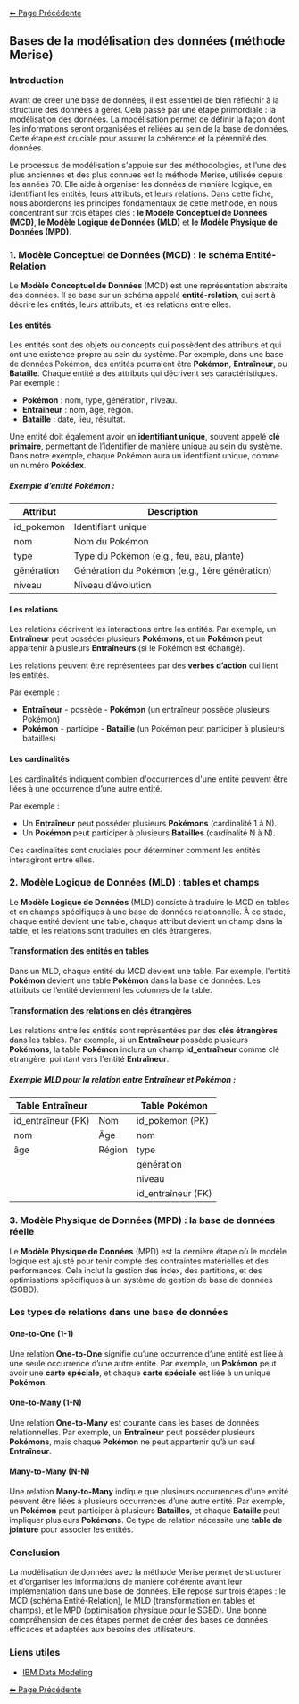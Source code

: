 [⬅ Page Précédente](../README.md)

## Bases de la modélisation des données (méthode Merise)

### Introduction

Avant de créer une base de données, il est essentiel de bien réfléchir à la structure des données à gérer. Cela passe par une étape primordiale : la modélisation des données. La modélisation permet de définir la façon dont les informations seront organisées et reliées au sein de la base de données. Cette étape est cruciale pour assurer la cohérence et la pérennité des données.

Le processus de modélisation s'appuie sur des méthodologies, et l’une des plus anciennes et des plus connues est la méthode Merise, utilisée depuis les années 70. Elle aide à organiser les données de manière logique, en identifiant les entités, leurs attributs, et leurs relations. Dans cette fiche, nous aborderons les principes fondamentaux de cette méthode, en nous concentrant sur trois étapes clés : **le Modèle Conceptuel de Données (MCD)**, **le Modèle Logique de Données (MLD)** et **le Modèle Physique de Données (MPD)**.

### 1. Modèle Conceptuel de Données (MCD) : le schéma Entité-Relation

Le **Modèle Conceptuel de Données** (MCD) est une représentation abstraite des données. Il se base sur un schéma appelé **entité-relation**, qui sert à décrire les entités, leurs attributs, et les relations entre elles.

#### Les entités

Les entités sont des objets ou concepts qui possèdent des attributs et qui ont une existence propre au sein du système. Par exemple, dans une base de données Pokémon, des entités pourraient être **Pokémon**, **Entraîneur**, ou **Bataille**. Chaque entité a des attributs qui décrivent ses caractéristiques. Par exemple :

- **Pokémon** : nom, type, génération, niveau.
- **Entraîneur** : nom, âge, région.
- **Bataille** : date, lieu, résultat.

Une entité doit également avoir un **identifiant unique**, souvent appelé **clé primaire**, permettant de l’identifier de manière unique au sein du système. Dans notre exemple, chaque Pokémon aura un identifiant unique, comme un numéro **Pokédex**.

##### Exemple d’entité **Pokémon** :

| Attribut         | Description             |
|------------------|-------------------------|
| id_pokemon       | Identifiant unique      |
| nom              | Nom du Pokémon          |
| type             | Type du Pokémon (e.g., feu, eau, plante) |
| génération       | Génération du Pokémon (e.g., 1ère génération) |
| niveau           | Niveau d’évolution      |

#### Les relations

Les relations décrivent les interactions entre les entités. Par exemple, un **Entraîneur** peut posséder plusieurs **Pokémons**, et un **Pokémon** peut appartenir à plusieurs **Entraîneurs** (si le Pokémon est échangé).

Les relations peuvent être représentées par des **verbes d’action** qui lient les entités.

Par exemple :

- **Entraîneur** - possède - **Pokémon** (un entraîneur possède plusieurs Pokémon)
- **Pokémon** - participe - **Bataille** (un Pokémon peut participer à plusieurs batailles)

#### Les cardinalités

Les cardinalités indiquent combien d'occurrences d'une entité peuvent être liées à une occurrence d’une autre entité.

Par exemple :

- Un **Entraîneur** peut posséder plusieurs **Pokémons** (cardinalité 1 à N).
- Un **Pokémon** peut participer à plusieurs **Batailles** (cardinalité N à N).

Ces cardinalités sont cruciales pour déterminer comment les entités interagiront entre elles.

### 2. Modèle Logique de Données (MLD) : tables et champs

Le **Modèle Logique de Données** (MLD) consiste à traduire le MCD en tables et en champs spécifiques à une base de données relationnelle. À ce stade, chaque entité devient une table, chaque attribut devient un champ dans la table, et les relations sont traduites en clés étrangères.

#### Transformation des entités en tables

Dans un MLD, chaque entité du MCD devient une table. Par exemple, l'entité **Pokémon** devient une table **Pokémon** dans la base de données. Les attributs de l’entité deviennent les colonnes de la table.

#### Transformation des relations en clés étrangères

Les relations entre les entités sont représentées par des **clés étrangères** dans les tables. Par exemple, si un **Entraîneur** possède plusieurs **Pokémons**, la table **Pokémon** inclura un champ **id_entraîneur** comme clé étrangère, pointant vers l'entité **Entraîneur**.

##### Exemple MLD pour la relation entre **Entraîneur** et **Pokémon** :

| Table **Entraîneur** |            | Table **Pokémon** |
|----------------------|------------|-------------------|
| id_entraîneur (PK)   | Nom        | id_pokemon (PK)   |
| nom                  | Âge        | nom               |
| âge                  | Région     | type              |
|                      |            | génération        |
|                      |            | niveau            |
|                      |            | id_entraîneur (FK)|

### 3. Modèle Physique de Données (MPD) : la base de données réelle

Le **Modèle Physique de Données** (MPD) est la dernière étape où le modèle logique est ajusté pour tenir compte des contraintes matérielles et des performances. Cela inclut la gestion des index, des partitions, et des optimisations spécifiques à un système de gestion de base de données (SGBD).

### Les types de relations dans une base de données

#### One-to-One (1-1)

Une relation **One-to-One** signifie qu’une occurrence d’une entité est liée à une seule occurrence d’une autre entité. Par exemple, un **Pokémon** peut avoir une **carte spéciale**, et chaque **carte spéciale** est liée à un unique **Pokémon**.

#### One-to-Many (1-N)

Une relation **One-to-Many** est courante dans les bases de données relationnelles. Par exemple, un **Entraîneur** peut posséder plusieurs **Pokémons**, mais chaque **Pokémon** ne peut appartenir qu’à un seul **Entraîneur**.

#### Many-to-Many (N-N)

Une relation **Many-to-Many** indique que plusieurs occurrences d’une entité peuvent être liées à plusieurs occurrences d’une autre entité. Par exemple, un **Pokémon** peut participer à plusieurs **Batailles**, et chaque **Bataille** peut impliquer plusieurs **Pokémons**. Ce type de relation nécessite une **table de jointure** pour associer les entités.

### Conclusion

La modélisation de données avec la méthode Merise permet de structurer et d’organiser les informations de manière cohérente avant leur implémentation dans une base de données. Elle repose sur trois étapes : le MCD (schéma Entité-Relation), le MLD (transformation en tables et champs), et le MPD (optimisation physique pour le SGBD). Une bonne compréhension de ces étapes permet de créer des bases de données efficaces et adaptées aux besoins des utilisateurs.

### Liens utiles

- [IBM Data Modeling](https://www.ibm.com/topics/data-modeling)

[⬅ Page Précédente](../README.md)

